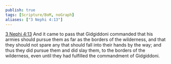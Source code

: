 ```yaml
---
publish: true
tags: [Scripture/BoM, noGraph]
aliases: ["3 Nephi 4:13"]
---
```

[3 Nephi 4:13](https://churchofjesuschrist.org/study/scriptures/bofm/3-ne/4?lang=eng&id=p13#p13) And it came to pass that Gidgiddoni commanded that his armies should pursue them as far as the borders of the wilderness, and that they should not spare any that should fall into their hands by the way; and thus they did pursue them and did slay them, to the borders of the wilderness, even until they had fulfilled the commandment of Gidgiddoni.
